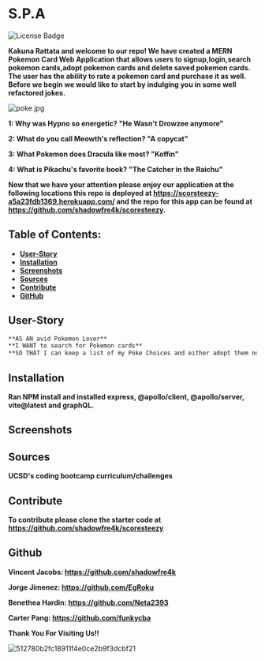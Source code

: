 # S.P.A

![License Badge](https://img.shields.io/badge/license-MIT-green)


**Kakuna Rattata and welcome to our repo! We have created a MERN Pokemon Card Web Application that allows users to signup,login,search pokemon cards,adopt pokemon cards and delete saved pokemon cards. The user has the ability to rate a pokemon card and purchase it as well. Before we begin we would like to start by indulging you in some well refactored jokes.**  

![poke jpg](https://github.com/shadowfre4k/scoresteezy/assets/128006949/7a510e25-5fce-4ba4-b298-9a749ad91f08)



**1: Why was Hypno so energetic? "He Wasn't Drowzee anymore"**

**2: What do you call Meowth's reflection? "A copycat"**

**3: What Pokemon does Dracula like most? "Koffin"**

**4: What is Pikachu's favorite book? "The Catcher in the Raichu"**

**Now that we have your attention please enjoy our application at the following locations this repo is deployed at https://scorsteezy-a5a23fdb1369.herokuapp.com/ and the repo for this app can be found at https://github.com/shadowfre4k/scoresteezy.**

## Table of Contents:
* <span style="color:green; font-weight:bold;">[User-Story](#user-story)</span>
* <span style="color:green; font-weight:bold;">[Installation](#installation)</span>
* <span style="color:green; font-weight:bold;">[Screenshots](#screenshots)</span>
* <span style="color:green; font-weight:bold;">[Sources](#sources)</span>
* <span style="color:green; font-weight:bold;">[Contribute](#contribute)</span>
* <span style="color:green; font-weight:bold;">[GitHub](#github)</span>

## User-Story

```md
**AS AN avid Pokemon Lover**
**I WANT to search for Pokemon cards**
**SO THAT I can keep a list of my Poke Choices and either adopt them now or save them for later**
```


## Installation

**Ran NPM install and installed express, @apollo/client, @apollo/server, vite@latest and graphQL.**

## Screenshots



## Sources

**UCSD's coding bootcamp curriculum/challenges**



## Contribute

**To contribute please clone the starter code at https://github.com/shadowfre4k/scoresteezy**

## Github

**Vincent Jacobs: https://github.com/shadowfre4k**

**Jorge Jimenez: https://github.com/EgRoku**

**Benethea Hardin: https://github.com/Neta2393**

**Carter Pang: https://github.com/funkycba**


**Thank You For Visiting Us!!**


![512780b2fc18911f4e0ce2b9f3dcbf21](https://github.com/shadowfre4k/scoresteezy/assets/128006949/eda9cd2c-cfd2-49af-af8b-8a8ba6415e67)


